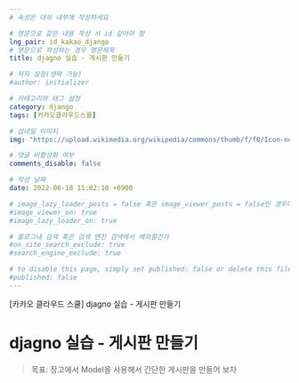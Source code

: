 ```yaml
---
# 속성은 대쉬 내부에 작성하세요

# 영문으로 같은 내용 작성 시 id 같아야 함
lng_pair: id_kakao_django
# 영문으로 작성하는 경우 영문제목
title: djagno 실습 - 게시판 만들기

# 저자 설정(생략 가능)
#author: initializer

# 카테고리와 태그 설정
category: django
tags: [카카오클라우드스쿨]

# 섬네일 이미지
img: "https://upload.wikimedia.org/wikipedia/commons/thumb/f/f0/Icon-notepad.svg/1200px-Icon-notepad.svg.png"

# 댓글 비활성화 여부
comments_disable: false

# 작성 날짜
date: 2022-06-18 11:02:10 +0900

# image_lazy_loader_posts = false 혹은 image_viewer_posts = false인 경우에만 사용하세요
#image_viewer_on: true
#image_lazy_loader_on: true

# 블로그내 검색 혹은 검색 엔진 검색에서 예외할건가
#on_site_search_exclude: true
#search_engine_exclude: true

# to disable this page, simply set published: false or delete this file
#published: false
---
```


<!-- outline-start -->

[카카오 클라우드 스쿨] djagno 실습 - 게시판 만들기

<!-- outline-end -->


# djagno 실습 - 게시판 만들기
> 목표: 장고에서 Model을 사용해서 간단한 게시판을 만들어 보자
